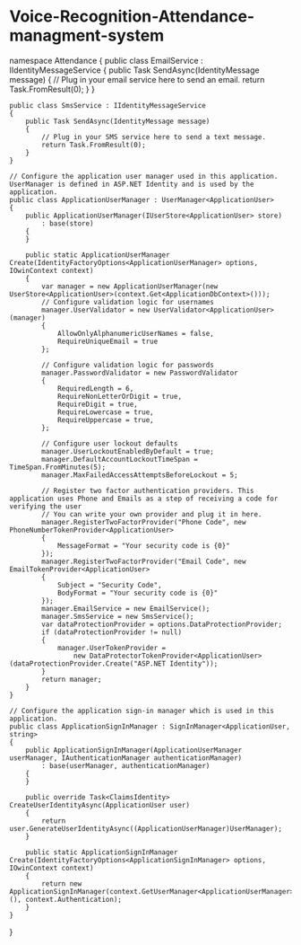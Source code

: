 # Voice-Recognition-Attendance-managment-system

namespace Attendance
{
    public class EmailService : IIdentityMessageService
    {
        public Task SendAsync(IdentityMessage message)
        {
            // Plug in your email service here to send an email.
            return Task.FromResult(0);
        }
    }

    public class SmsService : IIdentityMessageService
    {
        public Task SendAsync(IdentityMessage message)
        {
            // Plug in your SMS service here to send a text message.
            return Task.FromResult(0);
        }
    }

    // Configure the application user manager used in this application. UserManager is defined in ASP.NET Identity and is used by the application.
    public class ApplicationUserManager : UserManager<ApplicationUser>
    {
        public ApplicationUserManager(IUserStore<ApplicationUser> store)
            : base(store)
        {
        }

        public static ApplicationUserManager Create(IdentityFactoryOptions<ApplicationUserManager> options, IOwinContext context) 
        {
            var manager = new ApplicationUserManager(new UserStore<ApplicationUser>(context.Get<ApplicationDbContext>()));
            // Configure validation logic for usernames
            manager.UserValidator = new UserValidator<ApplicationUser>(manager)
            {
                AllowOnlyAlphanumericUserNames = false,
                RequireUniqueEmail = true
            };

            // Configure validation logic for passwords
            manager.PasswordValidator = new PasswordValidator
            {
                RequiredLength = 6,
                RequireNonLetterOrDigit = true,
                RequireDigit = true,
                RequireLowercase = true,
                RequireUppercase = true,
            };

            // Configure user lockout defaults
            manager.UserLockoutEnabledByDefault = true;
            manager.DefaultAccountLockoutTimeSpan = TimeSpan.FromMinutes(5);
            manager.MaxFailedAccessAttemptsBeforeLockout = 5;

            // Register two factor authentication providers. This application uses Phone and Emails as a step of receiving a code for verifying the user
            // You can write your own provider and plug it in here.
            manager.RegisterTwoFactorProvider("Phone Code", new PhoneNumberTokenProvider<ApplicationUser>
            {
                MessageFormat = "Your security code is {0}"
            });
            manager.RegisterTwoFactorProvider("Email Code", new EmailTokenProvider<ApplicationUser>
            {
                Subject = "Security Code",
                BodyFormat = "Your security code is {0}"
            });
            manager.EmailService = new EmailService();
            manager.SmsService = new SmsService();
            var dataProtectionProvider = options.DataProtectionProvider;
            if (dataProtectionProvider != null)
            {
                manager.UserTokenProvider = 
                    new DataProtectorTokenProvider<ApplicationUser>(dataProtectionProvider.Create("ASP.NET Identity"));
            }
            return manager;
        }
    }

    // Configure the application sign-in manager which is used in this application.
    public class ApplicationSignInManager : SignInManager<ApplicationUser, string>
    {
        public ApplicationSignInManager(ApplicationUserManager userManager, IAuthenticationManager authenticationManager)
            : base(userManager, authenticationManager)
        {
        }

        public override Task<ClaimsIdentity> CreateUserIdentityAsync(ApplicationUser user)
        {
            return user.GenerateUserIdentityAsync((ApplicationUserManager)UserManager);
        }

        public static ApplicationSignInManager Create(IdentityFactoryOptions<ApplicationSignInManager> options, IOwinContext context)
        {
            return new ApplicationSignInManager(context.GetUserManager<ApplicationUserManager>(), context.Authentication);
        }
    }
}
